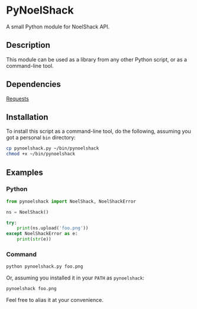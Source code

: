 PyNoelShack
===========

A small Python module for NoelShack API.

Description
-----------

This module can be used as a library from any other Python script, or
as a command-line tool.

Dependencies
------------

[Requests](http://python-requests.org/)


Installation
------------

To install this script as a command-line tool, do the following, assuming
you got a personal `bin` directory:

```sh
cp pynoelshack.py ~/bin/pynoelshack
chmod +x ~/bin/pynoelshack
```

Examples
--------

### Python

```python
from pynoelshack import NoelShack, NoelShackError

ns = NoelShack()

try:
    print(ns.upload('foo.png'))
except NoelShackError as e:
    print(str(e))
```

### Command

```sh
python pynoelshack.py foo.png
```

Or, assuming you installed it in your `PATH` as `pynoelshack`:

```sh
pynoelshack foo.png
```

Feel free to alias it at your convenience.
